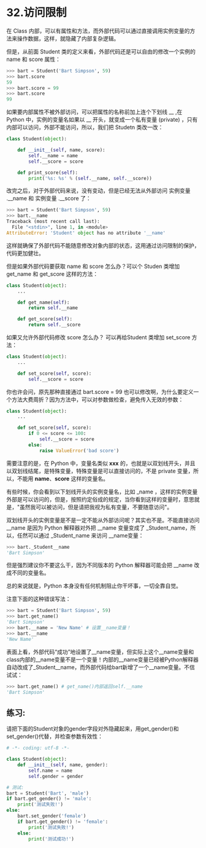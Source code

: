 # 32.访问限制

在 Class 内部，可以有属性和方法，而外部代码可以通过直接调用实例变量的方法来操作数据，这样，就隐藏了内部复杂逻辑。

但是，从前面 Student 类的定义来看，外部代码还是可以自由的修改一个实例的 name 和 score 属性：

````python
>>> bart = Student('Bart Simpson', 59)
>>> bart.score
59
>>> bart.score = 99
>>> bart.score
99
````

如果要内部属性不被外部访问，可以把属性的名称前加上连个下划线 __ ,在 Python 中，实例的变量名如果以 __ 开头，就变成一个私有变量 (private) ，只有内部可以访问，外部不能访问，所以，我们把 Studetn 类改一改：

````python
class Student(object):

    def __init__(self, name, score):
        self.__name = name
        self.__score = score

    def print_score(self):
        print('%s: %s' % (self.__name, self.__score))
````

改完之后，对于外部代码来说，没有变动，但是已经无法从外部访问 实例变量 .\__name 和 实例变量 .__score 了：

````python
>>> bart = Student('Bart Simpson', 59)
>>> bart.__name
Traceback (most recent call last):
  File "<stdin>", line 1, in <module>
AttributeError: 'Student' object has no attribute '__name'
````

这样就确保了外部代码不能随意修改对象内部的状态，这用通过访问限制的保护，代码更加健壮。

但是如果外部代码要获取 name 和 score 怎么办？可以个 Studen 类增加 get_name 和 get_score 这样的方法：

````python
class Student(object):
    ...

    def get_name(self):
        return self.__name

    def get_score(self):
        return self.__score
````

如果又允许外部代码修改 score 怎么办？ 可以再给Student 类增加 set_score 方法：

````python
class Student(object):
    ...

    def set_score(self, score):
        self.__score = score
````

你也许会问，原先那种直接通过 bart.score = 99 也可以修改啊，为什么要定义一个方法大费周折？因为方法中，可以对参数做检查，避免传入无效的参数：

````python
class Student(object):
    ...

    def set_score(self, score):
        if 0 <= score <= 100:
            self.__score = score
        else:
            raise ValueError('bad score')
````

需要注意的是，在 Python 中，变量名类似 __xxx__ 的，也就是以双划线开头，并且以双划线结尾，是特殊变量，特殊变量是可以直接访问的，不是 private 变量，所以，不能用 __name__、__score__ 这样的变量名。

有些时候，你会看到以下划线开头的实例变量名，比如 _name ，这样的实例变量外部是可以访问的，但是，按照约定俗成的规定，当你看到这样的变量时，意思就是，"虽然我可以被访问，但是请把我视为私有变量，不要随意访问"。

双划线开头的实例变量是不是一定不能从外部访问呢？其实也不是。不能直接访问 __name 是因为 Python 解释器对外把 __name 变量变成了 _Student_name，所以，任然可以通过 _Student_name 来访问 __name变量：

````python
>>> bart._Student__name
'Bart Simpson'
````

但是强烈建议你不要这么干，因为不同版本的 Python 解释器可能会把 __name 改成不同的变量名。

总的来说就是，Python 本身没有任何机制阻止你干坏事，一切全靠自觉。

注意下面的这种错误写法：

````python
>>> bart = Student('Bart Simpson', 59)
>>> bart.get_name()
'Bart Simpson'
>>> bart.__name = 'New Name' # 设置__name变量！
>>> bart.__name
'New Name'
````

表面上看，外部代码“成功”地设置了__name变量，但实际上这个__name变量和class内部的__name变量不是一个变量！内部的__name变量已经被Python解释器自动改成了_Student__name，而外部代码给bart新增了一个__name变量。不信试试：

````python
>>> bart.get_name() # get_name()内部返回self.__name
'Bart Simpson'
````

## 练习:

请把下面的Student对象的gender字段对外隐藏起来，用get_gender()和set_gender()代替，并检查参数有效性：

````python
# -*- coding: utf-8 -*-

class Student(object):
    def __init__(self, name, gender):
        self.name = name
        self.gender = gender

````

````python
# 测试:
bart = Student('Bart', 'male')
if bart.get_gender() != 'male':
    print('测试失败!')
else:
    bart.set_gender('female')
    if bart.get_gender() != 'female':
        print('测试失败!')
    else:
        print('测试成功!')
````
